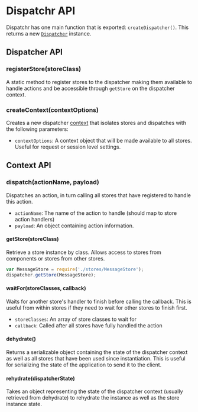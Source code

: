 # Dispatchr API

Dispatchr has one main function that is exported: `createDispatcher()`. This returns a new [`Dispatcher`](#dispatcher-api) instance.

## Dispatcher API

### registerStore(storeClass)

A static method to register stores to the dispatcher making them available to handle actions and be accessible through `getStore` on the dispatcher context.

### createContext(contextOptions)

Creates a new dispatcher [context](#context-api) that isolates stores and dispatches with the following parameters:

 * `contextOptions`: A context object that will be made available to all stores. Useful for request or session level settings.

## Context API

### dispatch(actionName, payload)

Dispatches an action, in turn calling all stores that have registered to handle this action.

 * `actionName`: The name of the action to handle (should map to store action handlers)
 * `payload`: An object containing action information.

#### getStore(storeClass)

Retrieve a store instance by class. Allows access to stores from components or stores from other stores.

```js
var MessageStore = require('./stores/MessageStore');
dispatcher.getStore(MessageStore);
```

#### waitFor(storeClasses, callback)

Waits for another store's handler to finish before calling the callback. This is useful from within stores if they need to wait for other stores to finish first.

  * `storeClasses`: An array of store classes to wait for
  * `callback`: Called after all stores have fully handled the action

#### dehydrate()

Returns a serializable object containing the state of the dispatcher context as well as all stores that have been used since instantiation. This is useful for serializing the state of the application to send it to the client.

#### rehydrate(dispatcherState)

Takes an object representing the state of the dispatcher context (usually retrieved from dehydrate) to rehydrate the instance as well as the store instance state.

